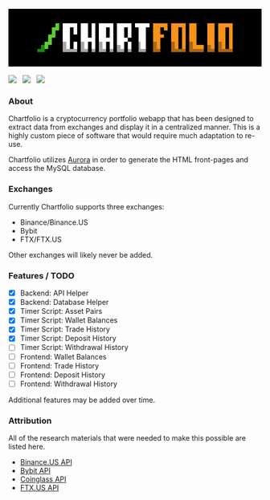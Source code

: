 ![ANSI Logo](https://raw.githubusercontent.com/kyaulabs/chartfolio/master/chartfolio.ans.png "ANSI Logo")

[![](https://img.shields.io/badge/coded_in-vim-green.svg?logo=vim&logoColor=brightgreen&colorB=brightgreen&longCache=true&style=flat)](https://vim.org) &nbsp; [![](https://img.shields.io/badge/license-AGPL_v3-blue.svg?style=flat)](https://raw.githubusercontent.com/kyaulabs/chartfolio/master/LICENSE) &nbsp; [![](https://img.shields.io/badge/php-8.0+-C85000.svg?style=flat)](https://www.php.net/)

### About
Chartfolio is a cryptocurrency portfolio webapp that has been designed to
extract data from exchanges and display it in a centralized manner. This is
a highly custom piece of software that would require much adaptation to re-use.

Chartfolio utilizes [Aurora](https://github.com/kyaulabs/aurora) in order to
generate the HTML front-pages and access the MySQL database.

### Exchanges
Currently Chartfolio supports three exchanges:
* Binance/Binance.US
* Bybit
* FTX/FTX.US

Other exchanges will likely never be added.

### Features / TODO
- [x] Backend: API Helper
- [x] Backend: Database Helper
- [x] Timer Script: Asset Pairs
- [x] Timer Script: Wallet Balances
- [x] Timer Script: Trade History
- [x] Timer Script: Deposit History
- [ ] Timer Script: Withdrawal History
- [ ] Frontend: Wallet Balances
- [ ] Frontend: Trade History
- [ ] Frontend: Deposit History
- [ ] Frontend: Withdrawal History

Additional features may be added over time.

### Attribution
All of the research materials that were needed to make this possible are listed
here.
* [Binance.US API](https://docs.binance.us/)
* [Bybit API](https://bybit-exchange.github.io/docs/inverse/)
* [Coinglass API](https://coinglass.github.io/API-Reference/)
* [FTX.US API](https://docs.ftx.us/)
